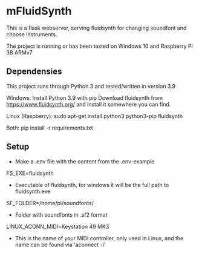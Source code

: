 # mFluidSynth
This is a flask webserver, serving fluidsynth for changing soundfont and choose instruments.

The project is running or has been tested on Windows 10 and Raspberry Pi 3B ARMv7

## Dependensies
This project runs through Python 3 and tested/written in version 3.9

Windows:
Install Python 3.9 with pip
Download fluidsynth from https://www.fluidsynth.org/ and install it somewhere you can find.

Linux (Raspberry):
sudo apt-get install python3 python3-pip fluidsynth

Both:
pip install -r requirements.txt

## Setup

* Make a .env file with the content from the .env-example

FS_EXE=fluidsynth
* Executable of fluidsynth, for windows it will be the full path to fluidsynth.exe

SF_FOLDER=/home/pi/soundfonts/
* Folder with soundfonts in .sf2 format

LINUX_ACONN_MIDI=Keystation 49 MK3
* This is the name of your MIDI controller, only used in Linux, and the name can be found via 'aconnect -l'